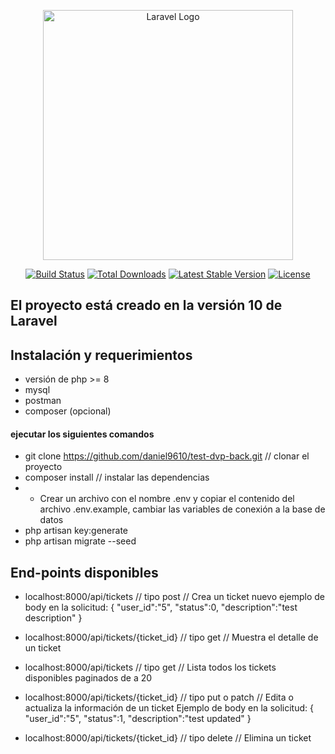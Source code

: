 <p align="center"><a href="https://laravel.com" target="_blank"><img src="https://raw.githubusercontent.com/laravel/art/master/logo-lockup/5%20SVG/2%20CMYK/1%20Full%20Color/laravel-logolockup-cmyk-red.svg" width="400" alt="Laravel Logo"></a></p>

<p align="center">
<a href="https://github.com/laravel/framework/actions"><img src="https://github.com/laravel/framework/workflows/tests/badge.svg" alt="Build Status"></a>
<a href="https://packagist.org/packages/laravel/framework"><img src="https://img.shields.io/packagist/dt/laravel/framework" alt="Total Downloads"></a>
<a href="https://packagist.org/packages/laravel/framework"><img src="https://img.shields.io/packagist/v/laravel/framework" alt="Latest Stable Version"></a>
<a href="https://packagist.org/packages/laravel/framework"><img src="https://img.shields.io/packagist/l/laravel/framework" alt="License"></a>
</p>

## El proyecto está creado en la versión 10 de Laravel

## Instalación y requerimientos
- versión de php >= 8
- mysql
- postman
- composer (opcional)

#### ejecutar los siguientes comandos

- git clone https://github.com/daniel9610/test-dvp-back.git   // clonar el proyecto
- composer install                                            // instalar las dependencias
-  * Crear un archivo con el nombre .env y copiar el contenido del archivo .env.example, cambiar las variables de conexión a la base de datos
- php artisan key:generate
- php artisan migrate --seed

## End-points disponibles

- localhost:8000/api/tickets // tipo post // Crea un ticket nuevo 
ejemplo de body en la solicitud:
{
    "user_id":"5",
    "status":0,
    "description":"test description"
} 
- localhost:8000/api/tickets/{ticket_id} // tipo get // Muestra el detalle de un ticket 
- localhost:8000/api/tickets // tipo get // Lista todos los tickets disponibles paginados de a 20 
- localhost:8000/api/tickets/{ticket_id} // tipo put o patch // Edita o actualiza la información de un ticket
Ejemplo de body en la solicitud:
{
    "user_id":"5",
    "status":1,
    "description":"test updated"
} 

- localhost:8000/api/tickets/{ticket_id} // tipo delete // Elimina un ticket 
